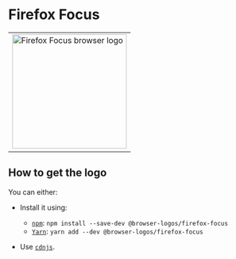 Firefox Focus
=============

<!-- markdownlint-disable line-length no-inline-html -->
<table>
    <tr height=240>
        <td>
            <a href="https://github.com/alrra/browser-logos/tree/5e9d2a979aab6b8ff6cc0b662c4c5c7da7f417da/src/firefox-focus">
                <img width=230 src="https://raw.githubusercontent.com/alrra/browser-logos/5e9d2a979aab6b8ff6cc0b662c4c5c7da7f417da/src/firefox-focus/firefox-focus_512x512.png" alt="Firefox Focus browser logo">
            </a>
        </td>
    </tr>
</table>
<!-- markdownlint-enable line-length no-inline-html -->

How to get the logo
-------------------

You can either:

* Install it using:

  * [`npm`][npm]: `npm install --save-dev @browser-logos/firefox-focus`
  * [`Yarn`][yarn]: `yarn add --dev @browser-logos/firefox-focus`

* Use [`cdnjs`][cdnjs].

<!-- Link labels: -->

[cdnjs]: https://cdnjs.com/libraries/browser-logos
[npm]: https://www.npmjs.com/
[yarn]: https://yarnpkg.com/
